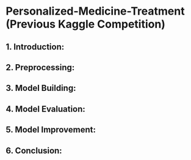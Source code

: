 # Personalized-Medicine-Treatment (Previous Kaggle Competition)

## 1. Introduction:

## 2. Preprocessing:

## 3. Model Building:

## 4. Model Evaluation:

## 5. Model Improvement:

## 6. Conclusion:
